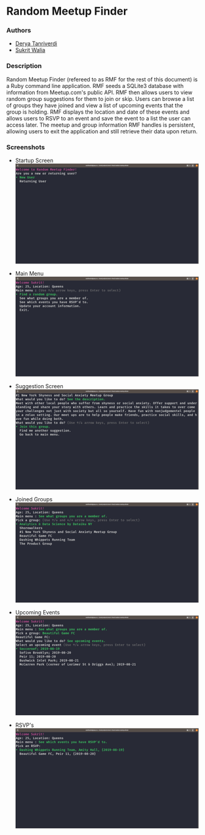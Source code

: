 # Random Meetup Finder

### Authors
  * [Derya Tanriverdi](https://github.com/deryatanriverdi88)
  * [Sukrit Walia](https://github.com/wukrit)

### Description
  Random Meetup Finder (refereed to as RMF for the rest of this document) is a Ruby command line application. RMF seeds a SQLite3 database with information from Meetup.com's public API. RMF then allows users to view random group suggestions for them to join or skip. Users can browse a list of groups they have joined and view a list of upcoming events that the group is holding. RMF displays the location and date of these events and allows users to RSVP to an event and save the event to a list the user can access later. The meetup and group information RMF handles is persistent, allowing users to exit the application and still retrieve their data upon return.

### Screenshots
  * Startup Screen
 ![startup screen](https://github.com/deryatanriverdi88/guided-module-one-final-project-dumbo-web-080519/blob/master/screenshots/startup.png?raw=true)

  * Main Menu
  ![main menu](https://github.com/deryatanriverdi88/guided-module-one-final-project-dumbo-web-080519/blob/master/screenshots/main_menu.png?raw=true)

  * Suggestion Screen
  ![suggestion screen](https://github.com/deryatanriverdi88/guided-module-one-final-project-dumbo-web-080519/blob/master/screenshots/suggestion_screen.png?raw=true)

  * Joined Groups
    ![joined groups](https://github.com/deryatanriverdi88/guided-module-one-final-project-dumbo-web-080519/blob/master/screenshots/joined_groups.png?raw=true)

  * Upcoming Events
    ![upcoming events](https://github.com/deryatanriverdi88/guided-module-one-final-project-dumbo-web-080519/blob/master/screenshots/upcoming_events.png?raw=true)

  * RSVP's
    ![rsvps](https://github.com/deryatanriverdi88/guided-module-one-final-project-dumbo-web-080519/blob/master/screenshots/RSVPs.png?raw=true)

